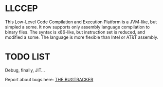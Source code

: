 # LLCCEP

This Low-Level Code Compilation and Execution Platform is a JVM-like, but simpled a some.
It now supports only assembly language compilation to binary files. The syntax is
x86-like, but instruction set is reduced, and modified a some. The language is more flexible 
than Intel or AT&T assembly.

# TODO LIST
Debug, finally, JIT...

Report about bugs here:
[THE BUGTRACKER](https://github.com/Andrew-Bezzubtsev/LLCCEP/issues/new)

